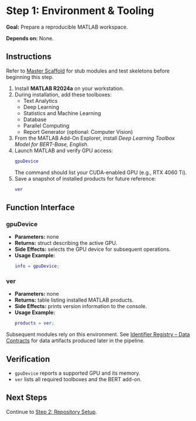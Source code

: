 # Step 1: Environment & Tooling

**Goal:** Prepare a reproducible MATLAB workspace.

**Depends on:** None.

## Instructions
Refer to [Master Scaffold](master_scaffold.md) for stub modules and test skeletons before beginning this step.

1. Install **MATLAB R2024a** on your workstation.
2. During installation, add these toolboxes:
   - Text Analytics
   - Deep Learning
   - Statistics and Machine Learning
   - Database
   - Parallel Computing
   - Report Generator (optional: Computer Vision)
3. From the MATLAB Add-On Explorer, install *Deep Learning Toolbox Model for BERT-Base, English*.
4. Launch MATLAB and verify GPU access:
   ```matlab
   gpuDevice
   ```
   The command should list your CUDA-enabled GPU (e.g., RTX 4060 Ti).
5. Save a snapshot of installed products for future reference:
   ```matlab
   ver
   ```

## Function Interface
### gpuDevice
- **Parameters:** none
- **Returns:** struct describing the active GPU.
- **Side Effects:** selects the GPU device for subsequent operations.
- **Usage Example:**
  ```matlab
  info = gpuDevice;
  ```

### ver
- **Parameters:** none
- **Returns:** table listing installed MATLAB products.
- **Side Effects:** prints version information to the console.
- **Usage Example:**
  ```matlab
  products = ver;
  ```

Subsequent modules rely on this environment. See [Identifier Registry – Data Contracts](identifier_registry.md#data-contracts) for data artifacts produced later in the pipeline.

## Verification
- `gpuDevice` reports a supported GPU and its memory.
- `ver` lists all required toolboxes and the BERT add-on.

## Next Steps
Continue to [Step 2: Repository Setup](step02_repository_setup.md).
